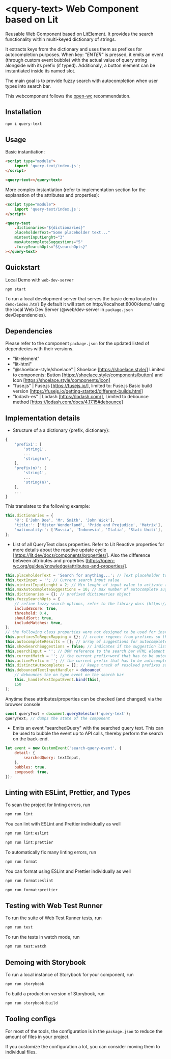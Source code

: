 # \<query-text> Web Component based on Lit

Reusable Web Component based on LitElement. It provides the search functionality within multi-keyed dictionary of strings.

It extracts keys from the dictionary and uses them as prefixes for autocompletion purposes. When key: _"ENTER"_ is pressed, it emits an event (through custom event bubble) with the actual value of query string alongside with its prefix (if typed). Additionaly, a button element can be instantiated inside its named slot.

The main goal is to provide fuzzy search with autocompletion when user types into search bar.

This webcomponent follows the [open-wc](https://github.com/open-wc/open-wc) recommendation.

## Installation

```bash
npm i query-text
```

## Usage

Basic instantiation:

```html
<script type="module">
	import 'query-text/index.js';
</script>

<query-text></query-text>
```

More complex instantiation (refer to implementation section for the explanation of the attributes and properties):

```html
<script type="module">
	import 'query-text/index.js';
</script>

<query-text
	.dictionaries="${dictionaries}"
	placeholderText="Some placeholder text..."
	mintextInputLenght="3"
	maxAutocompleteSuggestions="5"
	.fuzzySearchOpts="${searchOpts}"
></query-text>
```

## Quickstart

Local Demo with `web-dev-server`

```bash
npm start
```

To run a local development server that serves the basic demo located in `demo/index.html`
By default it will start on http://localhost:8000/demo/ using the local Web Dev Server (@web/dev-server in `package.json` devDependencies).

## Dependencies

Please refer to the component `package.json` for the updated listed of dependecies with their versions.

-   "lit-element"
-   "lit-html"
-   "@shoelace-style/shoelace" | Shoelace [https://shoelace.style/] Limited to components: Button [https://shoelace.style/components/button] and Icon [https://shoelace.style/components/icon]
-   "fuse.js" | Fuse.js [https://fusejs.io/], limited to: Fuse.js Basic build version [https://fusejs.io/getting-started/different-builds.html]
-   "lodash-es" | Lodash [https://lodash.com/], Limited to debounce method [https://lodash.com/docs/4.17.15#debounce]

## Implementation details

-   Structure of a a dictionary {prefix, dictionary}:

```javascript
{
	'prefix1': [
		'string1',
	    ...
        'string(n)',
	],
	'prefix(n)': [
        'string1',
	    ...
        'string(n)',
    ],
    ...
}
```

This translates to the following example:

```javascript
this.dictionaries = {
	'@': ['John Doe', 'Mr. Smith', 'John Wick'],
	'title:': ['Mister Wonderland', 'Pride and Prejudice', 'Matrix'],
	'nationality:': ['Russia', 'Indonesia', 'Italia', 'Stati Uniti'],
};
```

-   List of all QueryText class properties. Refer to Lit Reactive properties for more details about the reactive update cycle [https://lit.dev/docs/components/properties/]. Also the difference between attributes and properties [https://open-wc.org/guides/knowledge/attributes-and-properties/].

```javascript
this.placeholderText = 'Search for anything...'; // Text placeholder to be shown on the search bar
this.textInput = ''; // Current search input value
this.mintextInputLenght = 2; // Min lenght of input value to activate autocomplete and search-query-event
this.maxAutocompleteSuggestions = 10; // max number of autocomplete suggestions (done by slicing the total results)
this.dictionaries = {}; // prefixed dictionaries object
this.fuzzySearchOpts = {
	// refine fuzzy search options, refer to the library docs (https://fusejs.io/api/options.html)
	includeScore: true,
	threshold: 0.4,
	shouldSort: true,
	includeMatches: true,
};
// the following class properties were not designed to be used for instantiating the component. They are used for internal actions
this.prefixesToRegexMapping = {}; // create regexes from prefixes so they can be matched and recognised later when users type on the search bar. Example, the prefix @ may result in: { "@": { regex: /@\S{2,}/gi }, ... }
this.autocompleteResults = []; // array of suggestions for autocomplete
this.showSearchSuggestions = false; // indicates if the suggestion list should be displayed
this.searchInput = ''; // DOM reference to the search bar HTML element
this.currentMatch = ''; // the current prefix+word that has to be autocompleted. For example: "@John"
this.activePrefix = ''; // the current prefix that has to be autocompleted. For example: "@"
this.distinctAutocompletes = []; // keeps track of resolved prefixes so they are excluded from the new suggestions when new prefixes are inserted.
this.debouncedTextInputHandler = debounce(
	// debounces the on type event on the search bar
	this._handleTextInputEvent.bind(this),
	150
);
```

Anytime these attributes/properties can be checked (and changed) via the browser console

```javascript
const queryText = document.querySelector('query-text');
queryText; // dumps the state of the component
```

-   Emits an event "searchedQuery" with the searched query text. This can be used to bubble the event up to API calls, thereby perform the search on the back-end.

```javascript
let event = new CustomEvent('search-query-event', {
	detail: {
		searchedQuery: textInput,
	},
	bubbles: true,
	composed: true,
});
```

## Linting with ESLint, Prettier, and Types

To scan the project for linting errors, run

```bash
npm run lint
```

You can lint with ESLint and Prettier individually as well

```bash
npm run lint:eslint
```

```bash
npm run lint:prettier
```

To automatically fix many linting errors, run

```bash
npm run format
```

You can format using ESLint and Prettier individually as well

```bash
npm run format:eslint
```

```bash
npm run format:prettier
```

## Testing with Web Test Runner

To run the suite of Web Test Runner tests, run

```bash
npm run test
```

To run the tests in watch mode, run

```bash
npm run test:watch
```

## Demoing with Storybook

To run a local instance of Storybook for your component, run

```bash
npm run storybook
```

To build a production version of Storybook, run

```bash
npm run storybook:build
```

## Tooling configs

For most of the tools, the configuration is in the `package.json` to reduce the amount of files in your project.

If you customize the configuration a lot, you can consider moving them to individual files.
